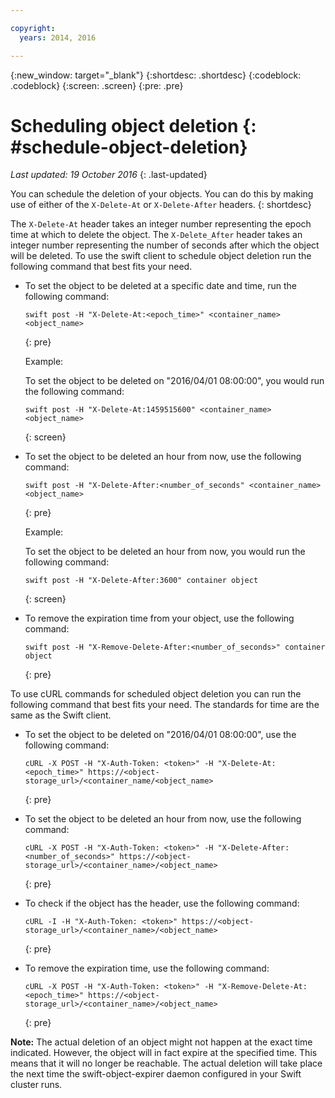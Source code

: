 ```yaml
---

copyright:
  years: 2014, 2016

---
```

{:new_window: target="_blank"}
{:shortdesc: .shortdesc}
{:codeblock: .codeblock}
{:screen: .screen}
{:pre: .pre}


# Scheduling object deletion {: #schedule-object-deletion}
*Last updated: 19 October 2016*
{: .last-updated}

You can schedule the deletion of your objects. You can do this by making use of either of the `X-Delete-At` or `X-Delete-After` headers.
{: shortdesc}

The `X-Delete-At` header takes an integer number representing the epoch time at which to delete the object. The `X-Delete_After` header takes an integer number representing the number of seconds after which the object will be deleted. To use the swift client to schedule object deletion run the following command that best fits your need.

* To set the object to be deleted at a specific date and time, run the following command:
    
    ```
    swift post -H "X-Delete-At:<epoch_time>" <container_name> <object_name>
    ```
    {: pre}
    
    Example:
    
    To set the object to be deleted on "2016/04/01 08:00:00", you would run the following command:
    
    ```
    swift post -H "X-Delete-At:1459515600" <container_name> <object_name>
    ```
    {: screen}
* To set the object to be deleted an hour from now, use the following command:
    
    ```
    swift post -H "X-Delete-After:<number_of_seconds" <container_name> <object_name>
    ```
    {: pre}
    
    Example:
    
    To set the object to be deleted an hour from now, you would run the following command:
    
    ```
    swift post -H "X-Delete-After:3600" container object
    ```
    {: screen}
* To remove the expiration time from your object, use the following command:
    
    ```
    swift post -H "X-Remove-Delete-After:<number_of_seconds>" container object
    ```
    {: pre}

To use cURL commands for scheduled object deletion you can run the following command that best fits your need. The standards for time are the same as the Swift client.

* To set the object to be deleted on "2016/04/01 08:00:00", use the following command:
   
   ```
   cURL -X POST -H "X-Auth-Token: <token>" -H "X-Delete-At:<epoch_time>" https://<object-storage_url>/<container_name/<object_name>
    ```
    {: pre}
    
* To set the object to be deleted an hour from now, use the following command:
    
    ```
    cURL -X POST -H "X-Auth-Token: <token>" -H "X-Delete-After:<number_of_seconds>" https://<object-storage_url>/<container_name>/<object_name>
    ```
    {: pre}
    
* To check if the object has the header, use the following command:
    ```
    cURL -I -H "X-Auth-Token: <token>" https://<object-storage_url>/<container_name>/<object_name>
    ```
    {: pre}
    
* To remove the expiration time, use the following command:
    
    ```
    cURL -X POST -H "X-Auth-Token: <token>" -H "X-Remove-Delete-At:<epoch_time>" https://<object-storage_url>/<container_name>/<object_name>
    ```
    {: pre}

**Note:** The actual deletion of an object might not happen at the exact time indicated. However, the object will in fact expire at the specified time. This means that it will no longer be reachable. The actual deletion will take place the next time the swift-object-expirer daemon configured in your Swift cluster runs.
